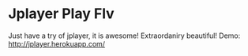 Jplayer Play Flv
========================
Just have a try of jplayer, it is awesome! Extraordaniry beautiful!
Demo: http://jplayer.herokuapp.com/
